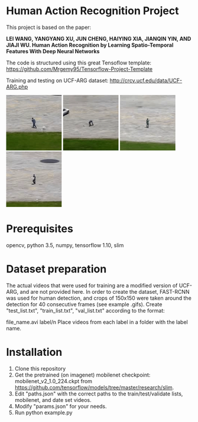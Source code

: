 # Human Action Recognition Project

This project is based on the paper:

**LEI WANG, YANGYANG XU, JUN CHENG, HAIYING XIA, JIANQIN YIN, AND JIAJI WU. Human Action Recognition by Learning Spatio-Temporal Features With Deep Neural Networks**

The code is structured using this great Tensoflow template:
https://github.com/Mrgemy95/Tensorflow-Project-Template

Training and testing on UCF-ARG dataset:
http://crcv.ucf.edu/data/UCF-ARG.php


![](running_cropped.gif)
![](throwing_cropped.gif)
![](waving_cropped.gif)
![](carrying_cropped.gif)

# Prerequisites
opencv, python 3.5, numpy, tensorflow 1.10, slim

# Dataset preparation
The actual videos that were used for training are a modified version of UCF-ARG, and are not provided here. In order to create the dataset, FAST-RCNN was used for human detection, and crops of 150x150 were taken around the detection for 40 consecutive frames (see example .gifs). Create "test_list.txt", "train_list.txt", "val_list.txt" according to the format:

file_name.avi  label/n
Place videos from each label in a folder with the label name. 

# Installation
1. Clone this repository
2. Get the pretrained (on imagenet) mobilenet checkpoint: mobilenet_v2_1.0_224.ckpt from https://github.com/tensorflow/models/tree/master/research/slim.
3. Edit "paths.json" with the correct paths to the train/test/validate lists, mobilenet, and date set videos.
4. Modify "params.json" for your needs.
5. Run python example.py
